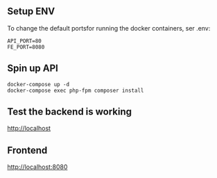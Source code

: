 
## Setup ENV

To change the default portsfor running the docker containers, 
ser .env:

```
API_PORT=80
FE_PORT=8080
```

## Spin up API

```
docker-compose up -d
docker-compose exec php-fpm composer install
```

## Test the backend is working

[http://localhost](http://localhost)

## Frontend

[http://localhost:8080](http://localhost:8080)

